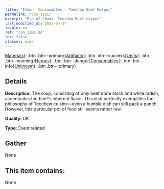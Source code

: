 ```yaml
---
title: "Item - Consumables - Teochew Beef Hotpot"
permalink: /con_1181/
excerpt: "Era of Chaos  Teochew Beef Hotpot"
last_modified_at: 2021-04-17
locale: en
ref: "con_1181.md"
toc: false
classes: wide
---
```

 [Materials](/Items/){: .btn .btn--primary}[Artifacts](/Items/Artifacts/){: .btn .btn--success}[Units](/Items/Units/){: .btn .btn--warning}[Heroes](/Items/Heroes/){: .btn .btn--danger}[Consumables](/Items/Consumables/){: .btn .btn--info}[Unknown](/Items/Unknown/){: .btn .btn--primary}

## Details
 **Description:** The soup, consisting of only beef bone stock and white radish, accentuates the beef's inherent flavor. This dish perfectly exemplifies the philosophy of Teochew cuisine—even a humble dish can still pack a punch. However, this particular pot of food still seems rather raw.

 **Quality:** <span style="color: #0000CD">OK</span>

 **Type:** Event related

## Gather

  None

## This item contains:

  None


